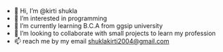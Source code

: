 - 👋 Hi, I’m @kirti shukla
- 👀 I’m interested in programming
- 🌱 I’m currently learning B.C.A from ggsip university
- 💞️ I’m looking to collaborate with small projects to learn my profession 
- 📫 reach me by my email shuklakirti2004@gmail.com

